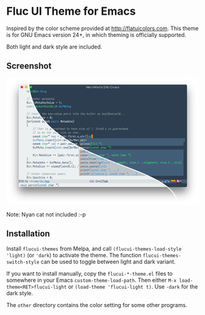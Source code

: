 # Fluc UI Theme for Emacs

Inspired by the color scheme provided at http://flatuicolors.com. This
theme is for GNU Emacs version 24+, in which theming is officially
supported.

Both light and dark style are included.

## Screenshot

![Screenshot](shot.png)

Note: Nyan cat not included :-p

## Installation

Install `flucui-themes` from Melpa, and call
`(flucui-themes-load-style 'light)` (or `'dark`) to activate the
theme. The function `flucui-themes-switch-style` can be used to toggle
between light and dark variant.

If you want to install manually, copy the `flucui-*-theme.el` files to
somewhere in your Emacs `custom-theme-load-path`. Then either `M-x
load-theme<RET>flucui-light` or `(load-theme 'flucui-light t)`. Use
`-dark` for the dark style.

The `other` directory contains the color setting for some other
programs.
